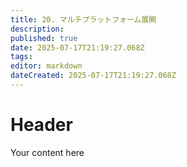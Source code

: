 ```yaml
---
title: 20. マルチプラットフォーム展開
description: 
published: true
date: 2025-07-17T21:19:27.068Z
tags: 
editor: markdown
dateCreated: 2025-07-17T21:19:27.068Z
---
```


# Header
Your content here